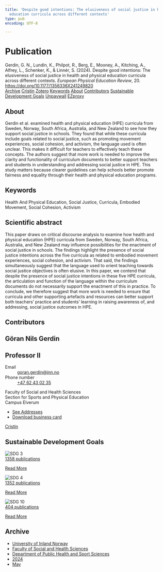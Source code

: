 ```yaml
---
title: 'Despite good intentions: The elusiveness of social justice in health and physical
  education curricula across different contexts'
type: pub
encoding: UTF-8

---
```

<h1>Publication</h1>
<article id="csl-bib-container-CMCUKKV6" class="csl-bib-container">
  <div class="csl-bib-body"> <div class="csl-entry">Gerdin, G. N., Lundin, K., Philpot, R., Berg, E., Mooney, A., Kitching, A., Alfrey, L., Schenker, K., &#38; Linnér, S. (2024). Despite good intentions: The elusiveness of social justice in health and physical education curricula across different contexts. <i>European Physical Education Review</i>, 20. <a href="https://doi.org/10.1177/1356336X241249820">https://doi.org/10.1177/1356336X241249820</a></div> </div>
  <div class="csl-bib-buttons">
    <a href="#taxonomy-article-CMCUKKV6" alt="archive" class="csl-bib-button">Archive</a>
    <a href="https://app.cristin.no/results/show.jsf?id=2269797" alt="Cristin" class="csl-bib-button">Cristin</a>
    <a href="http://zotero.org/groups/5881554/items/CMCUKKV6" alt="Zotero" class="csl-bib-button">Zotero</a>
    <a href="#keywords-article-CMCUKKV6" alt="keywords" class="csl-bib-button">Keywords</a>
    <a href="#about-article-CMCUKKV6" alt="about_pub" class="csl-bib-button">About</a>
    <a href="#contributors-article-CMCUKKV6" alt="contributors" class="csl-bib-button">Contributors</a>
    <a href="#sdg-article-CMCUKKV6" alt="sdg" class="csl-bib-button">Sustainable Development Goals</a>
    <a href="https://journals.sagepub.com/doi/pdf/10.1177/1356336X241249820" alt="Unpaywall" class="csl-bib-button">Unpaywall</a>
    <a href="https://journals.sagepub.com/doi/pdf/10.1177/1356336X241249820" alt="EZproxy" class="csl-bib-button">EZproxy</a>
  </div>
  <div id="csl-bib-meta-container-CMCUKKV6"></div>
</article>
<div id="csl-bib-meta-CMCUKKV6" class="csl-bib-meta">
  <article id="about-article-CMCUKKV6" class="about_pub-article">
    <h1>About</h1>
    Gerdin et al. examined health and physical education (HPE) curricula from Sweden, Norway, South Africa, Australia, and New Zealand to see how they support social justice in schools. They found that while these curricula include goals related to social justice, such as promoting movement experiences, social cohesion, and activism, the language used is often unclear. This makes it difficult for teachers to effectively teach these concepts. The authors suggest that more work is needed to improve the clarity and functionality of curriculum documents to better support teachers and students in understanding and addressing social justice in HPE. This study matters because clearer guidelines can help schools better promote fairness and equality through their health and physical education programs.
  </article>
  <article id="keywords-article-CMCUKKV6" class="keywords-article">
    <h1>Keywords</h1>
    Health And Physical Education, Social Justice, Curricula, Embodied Movement, Social Cohesion, Activism
  </article>
  <article id="abstract-article-CMCUKKV6" class="abstract-article">
    <h1>Scientific abstract</h1>
    This paper draws on critical discourse analysis to examine how health and physical education (HPE) curricula from Sweden, Norway, South Africa, Australia, and New Zealand may influence possibilities for the enactment of social justice in schools. The findings highlight the presence of social justice intentions across the five curricula as related to embodied movement experiences, social cohesion, and activism. That said, the findings simultaneously suggest that the language used to orient teaching towards social justice objectives is often elusive. In this paper, we contend that despite the presence of social justice intentions in these five HPE curricula, the articulation and function of the language within the curriculum documents do not necessarily support the enactment of this in practice. To conclude, we therefore suggest that more work is needed to ensure that curricula and other supporting artefacts and resources can better support both teachers’ practice and students’ learning in raising awareness of, and addressing, social justice outcomes in HPE.
  </article>
  <article id="contributors-article-CMCUKKV6" class="contributors-article">
    <h1>Contributors</h1>
    <div class="personas"> <div class="vrtx-hinn-person-card"> <div class="photo"> <i class="lar la-user-circle missing-person"></i> </div> <div class="info"> <hgroup><h1>Göran Nils Gerdin</h1> <h2>Professor II</h2> </hgroup><dl> <dt>Email</dt> <dd> <a href="mailto:goran.gerdin@inn.no">goran.gerdin@inn.no</a> </dd> <dt>Phone number</dt> <dd><a href="tel:+4762430235"> +47 62 43 02 35 </a></dd> </dl> <p> Faculty of Social and Health Sciences<br> Section for Sports and Physical Education<br> Campus Elverum </p> <ul class="vrtx-hinn-links"> <li><a href="https://www.inn.no/english/find-an-employee/goran-gerdin.html#vrtx-hinn-addresses">See Addresses</a></li> <li><a href="https://www.inn.no/english/find-an-employee/goran-gerdin.html?vrtx=vcf">Download business card</a></li> </ul> </div> </div> <a href="https://app.cristin.no/persons/show.jsf?id=1768099" alt="Cristin URL" class="personas-cristin">Cristin</a> </div>
  </article>
  <article id="sdg-article-CMCUKKV6" class="sdg-article">
    <h1>Sustainable Development Goals</h1>
    <div class="sdg-container"><div id="sdg3" class="sdg">
        <img src="{{< params subfolder >}}images/sdg/sdg03_en.png" class="image" alt="SDG 3">
        <div class="sdg-overlay">
          <a href="/en/archive/?key=?sdg=3#archive" class="sdg-publication-count"><span>1358</span> publications</a>
          <p><a href="https://sdgs.un.org/goals/goal3" class="sdg-read-more">Read More</a></p>
        </div>
      </div> <div id="sdg4" class="sdg">
        <img src="{{< params subfolder >}}images/sdg/sdg04_en.png" class="image" alt="SDG 4">
        <div class="sdg-overlay">
          <a href="/en/archive/?key=?sdg=4#archive" class="sdg-publication-count"><span>1352</span> publications</a>
          <p><a href="https://sdgs.un.org/goals/goal4" class="sdg-read-more">Read More</a></p>
        </div>
      </div> <div id="sdg10" class="sdg">
        <img src="{{< params subfolder >}}images/sdg/sdg10_en.png" class="image" alt="SDG 10">
        <div class="sdg-overlay">
          <a href="/en/archive/?key=?sdg=10#archive" class="sdg-publication-count"><span>404</span> publications</a>
          <p><a href="https://sdgs.un.org/goals/goal10" class="sdg-read-more">Read More</a></p>
        </div>
      </div></div>
  </article>
  <article id="taxonomy-article-CMCUKKV6" class="taxonomy-article">
    <h1>Archive</h1>
    <ul>
      <li>
        <a href="/en/archive/?key=3DCRN523">University of Inland Norway</a>
      </li>
      <li>
        <a href="/en/archive/?key=IDKFS3MX">Faculty of Social and Health Sciences</a>
      </li>
      <li>
        <a href="/en/archive/?key=FJXE3Z8X">Department of Public Health and Sport Sciences</a>
      </li>
      <li>
        <a href="/en/archive/?key=DLUBDP8T">2024</a>
      </li>
      <li>
        <a href="/en/archive/?key=MLDFMPSM">May</a>
      </li>
    </ul>
  </article>
</div>
